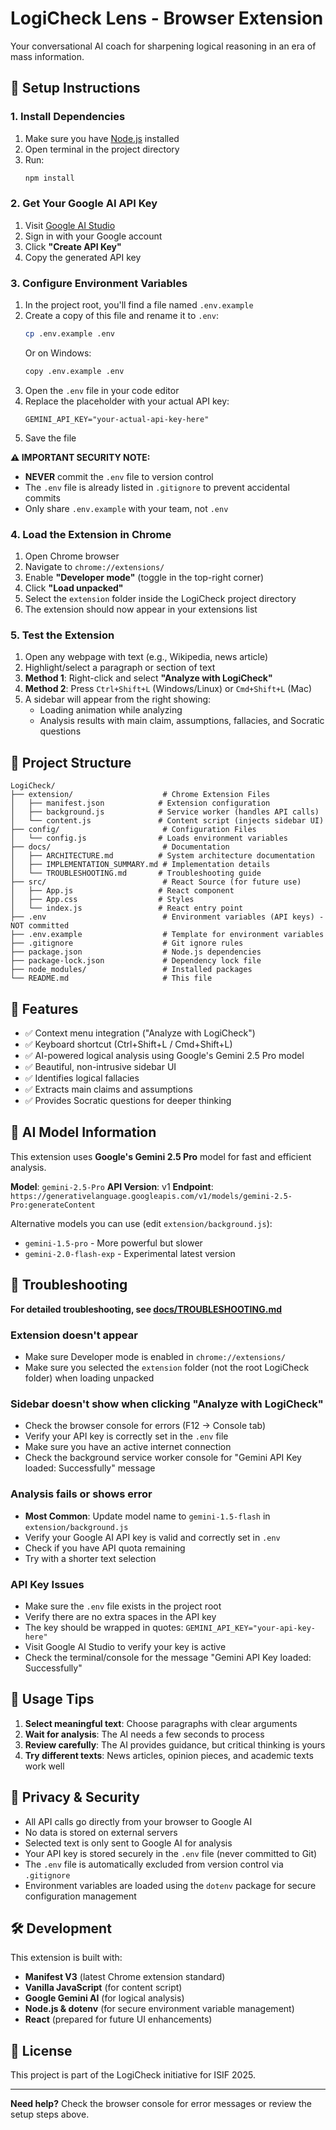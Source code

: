 # LogiCheck Lens - Browser Extension

Your conversational AI coach for sharpening logical reasoning in an era of mass information.

## 🚀 Setup Instructions

### 1. Install Dependencies

1. Make sure you have [Node.js](https://nodejs.org/) installed
2. Open terminal in the project directory
3. Run:
   ```bash
   npm install
   ```

### 2. Get Your Google AI API Key

1. Visit [Google AI Studio](https://aistudio.google.com/app/apikey)
2. Sign in with your Google account
3. Click **"Create API Key"**
4. Copy the generated API key

### 3. Configure Environment Variables

1. In the project root, you'll find a file named `.env.example`
2. Create a copy of this file and rename it to `.env`:
   ```bash
   cp .env.example .env
   ```
   Or on Windows:
   ```bash
   copy .env.example .env
   ```
3. Open the `.env` file in your code editor
4. Replace the placeholder with your actual API key:
   ```
   GEMINI_API_KEY="your-actual-api-key-here"
   ```
5. Save the file

**⚠️ IMPORTANT SECURITY NOTE:**
- **NEVER** commit the `.env` file to version control
- The `.env` file is already listed in `.gitignore` to prevent accidental commits
- Only share `.env.example` with your team, not `.env`

### 4. Load the Extension in Chrome

1. Open Chrome browser
2. Navigate to `chrome://extensions/`
3. Enable **"Developer mode"** (toggle in the top-right corner)
4. Click **"Load unpacked"**
5. Select the `extension` folder inside the LogiCheck project directory
6. The extension should now appear in your extensions list

### 5. Test the Extension

1. Open any webpage with text (e.g., Wikipedia, news article)
2. Highlight/select a paragraph or section of text
3. **Method 1**: Right-click and select **"Analyze with LogiCheck"**
4. **Method 2**: Press `Ctrl+Shift+L` (Windows/Linux) or `Cmd+Shift+L` (Mac)
5. A sidebar will appear from the right showing:
   - Loading animation while analyzing
   - Analysis results with main claim, assumptions, fallacies, and Socratic questions

## 📁 Project Structure

```
LogiCheck/
├── extension/                    # Chrome Extension Files
│   ├── manifest.json            # Extension configuration
│   ├── background.js            # Service worker (handles API calls)
│   └── content.js               # Content script (injects sidebar UI)
├── config/                       # Configuration Files
│   └── config.js                # Loads environment variables
├── docs/                         # Documentation
│   ├── ARCHITECTURE.md          # System architecture documentation
│   ├── IMPLEMENTATION_SUMMARY.md # Implementation details
│   └── TROUBLESHOOTING.md       # Troubleshooting guide
├── src/                          # React Source (for future use)
│   ├── App.js                   # React component
│   ├── App.css                  # Styles
│   └── index.js                 # React entry point
├── .env                          # Environment variables (API keys) - NOT committed
├── .env.example                  # Template for environment variables
├── .gitignore                    # Git ignore rules
├── package.json                  # Node.js dependencies
├── package-lock.json             # Dependency lock file
├── node_modules/                 # Installed packages
└── README.md                     # This file
```

## 🎯 Features

- ✅ Context menu integration ("Analyze with LogiCheck")
- ✅ Keyboard shortcut (Ctrl+Shift+L / Cmd+Shift+L)
- ✅ AI-powered logical analysis using Google's Gemini 2.5 Pro model
- ✅ Beautiful, non-intrusive sidebar UI
- ✅ Identifies logical fallacies
- ✅ Extracts main claims and assumptions
- ✅ Provides Socratic questions for deeper thinking

## 🤖 AI Model Information

This extension uses **Google's Gemini 2.5 Pro** model for fast and efficient analysis. 

**Model**: `gemini-2.5-Pro`
**API Version**: v1
**Endpoint**: `https://generativelanguage.googleapis.com/v1/models/gemini-2.5-Pro:generateContent`

Alternative models you can use (edit `extension/background.js`):
- `gemini-1.5-pro` - More powerful but slower
- `gemini-2.0-flash-exp` - Experimental latest version

## 🔧 Troubleshooting

**For detailed troubleshooting, see [docs/TROUBLESHOOTING.md](docs/TROUBLESHOOTING.md)**

### Extension doesn't appear
- Make sure Developer mode is enabled in `chrome://extensions/`
- Make sure you selected the `extension` folder (not the root LogiCheck folder) when loading unpacked

### Sidebar doesn't show when clicking "Analyze with LogiCheck"
- Check the browser console for errors (F12 → Console tab)
- Verify your API key is correctly set in the `.env` file
- Make sure you have an active internet connection
- Check the background service worker console for "Gemini API Key loaded: Successfully" message

### Analysis fails or shows error
- **Most Common**: Update model name to `gemini-1.5-flash` in `extension/background.js`
- Verify your Google AI API key is valid and correctly set in `.env`
- Check if you have API quota remaining
- Try with a shorter text selection

### API Key Issues
- Make sure the `.env` file exists in the project root
- Verify there are no extra spaces in the API key
- The key should be wrapped in quotes: `GEMINI_API_KEY="your-api-key-here"`
- Visit Google AI Studio to verify your key is active
- Check the terminal/console for the message "Gemini API Key loaded: Successfully"

## 📝 Usage Tips

1. **Select meaningful text**: Choose paragraphs with clear arguments
2. **Wait for analysis**: The AI needs a few seconds to process
3. **Review carefully**: The AI provides guidance, but critical thinking is yours
4. **Try different texts**: News articles, opinion pieces, and academic texts work well

## 🔐 Privacy & Security

- All API calls go directly from your browser to Google AI
- No data is stored on external servers
- Selected text is only sent to Google AI for analysis
- Your API key is stored securely in the `.env` file (never committed to Git)
- The `.env` file is automatically excluded from version control via `.gitignore`
- Environment variables are loaded using the `dotenv` package for secure configuration management

## 🛠️ Development

This extension is built with:
- **Manifest V3** (latest Chrome extension standard)
- **Vanilla JavaScript** (for content script)
- **Google Gemini AI** (for logical analysis)
- **Node.js & dotenv** (for secure environment variable management)
- **React** (prepared for future UI enhancements)

## 📄 License

This project is part of the LogiCheck initiative for ISIF 2025.

---

**Need help?** Check the browser console for error messages or review the setup steps above.

